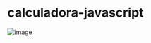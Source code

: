 # calculadora-javascript

![image](https://user-images.githubusercontent.com/104576340/171306853-a28b48cf-133b-4ce2-b3f3-af7197c0bd88.png)

